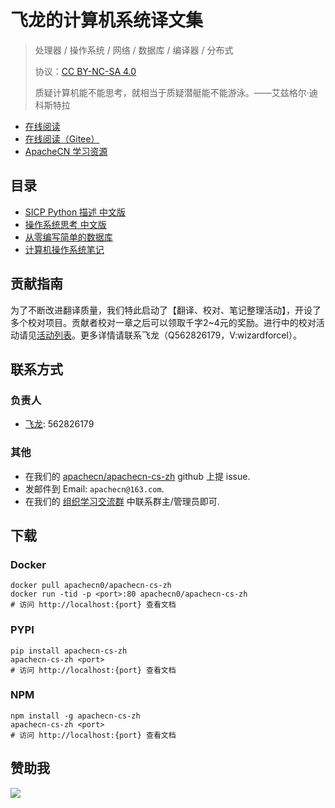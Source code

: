 # 飞龙的计算机系统译文集

> 处理器 / 操作系统 / 网络 / 数据库 / 编译器 / 分布式
> 
> 协议：[CC BY-NC-SA 4.0](http://creativecommons.org/licenses/by-nc-sa/4.0/)
> 
> 质疑计算机能不能思考，就相当于质疑潜艇能不能游泳。——艾兹格尔·迪科斯特拉

* [在线阅读](https://sys.apachecn.org)
* [在线阅读（Gitee）](https://apachecn.gitee.io/apachecn-cs-zh/)
* [ApacheCN 学习资源](http://docs.apachecn.org/)

## 目录

+   [SICP Python 描述 中文版](docs/sicp-py-zh/SUMMARY.md)
+   [操作系统思考 中文版](docs/think-os-zh/SUMMARY.md)
+   [从零编写简单的数据库](doc/simple-db-zh/SUMMARY.md)
+   [计算机操作系统笔记](docs/os-notes/SUMMARY.md)

## 贡献指南

为了不断改进翻译质量，我们特此启动了【翻译、校对、笔记整理活动】，开设了多个校对项目。贡献者校对一章之后可以领取千字2\~4元的奖励。进行中的校对活动请见[活动列表](https://home.apachecn.org/#/docs/activity/docs-activity)。更多详情请联系飞龙（Q562826179，V:wizardforcel）。

## 联系方式

### 负责人

* [飞龙](https://github.com/wizardforcel): 562826179

### 其他

*   在我们的 [apachecn/apachecn-cs-zh](https://github.com/apachecn/apachecn-cs-zh) github 上提 issue.
*   发邮件到 Email: `apachecn@163.com`.
*   在我们的 [组织学习交流群](http://www.apachecn.org/organization/348.html) 中联系群主/管理员即可.

## 下载

### Docker

```
docker pull apachecn0/apachecn-cs-zh
docker run -tid -p <port>:80 apachecn0/apachecn-cs-zh
# 访问 http://localhost:{port} 查看文档
```

### PYPI

```
pip install apachecn-cs-zh
apachecn-cs-zh <port>
# 访问 http://localhost:{port} 查看文档
```

### NPM

```
npm install -g apachecn-cs-zh
apachecn-cs-zh <port>
# 访问 http://localhost:{port} 查看文档
```

## 赞助我

![](https://img-blog.csdnimg.cn/20200112005920729.png)

